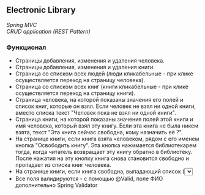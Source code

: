 ## Electronic Library ##
*Spring MVC*\
*CRUD application* *(REST Pattern)*

### Функционал ###
+ Страницы добавления, изменения и удаления человека.
+ Страницы добавления, изменения и удаления книги.
+ Страница со списком всех людей (люди кликабельные - при клике осуществляется переход на страницу человека).
+ Страница со списком всех книг (книги кликабельные - при клике осуществляется переход на страницу книги).
+ Страница человека, на которой показаны значения его полей и список книг, которые он взял. Если человек не взял ни одной книги, вместо списка текст "Человек пока не взял ни одной книги".
+ Страница книги, на которой показаны значения полей этой книги и имя человека, который взял эту книгу. Если эта книга не была никем взята, текст "Эта книга сейчас свободна, кому назначить её ?".
+ На странице книги, если книга взята человеком, рядом с его именем кнопка "Освободить книгу". Эта кнопка нажимается библиотекарем тогда, когда читатель возвращает эту книгу обратно в библиотеку. После нажатия на эту кнопку книга снова становится свободно и пропадает из списка книг человека.
+ На странице книги, если книга свободна, выпадающий список (<select>) со всеми людьми и кнопка "Назначить книгу". Эта кнопка нажимается библиотекарем тогда, когда читатель хочет забрать эту книгу домой. После нажатия на эту кнопку, книга начинает принадлежать выбранному человеку и появляется в его списке книг.
+ Все поля валидируются - с помощью @Valid, поле ФИО дополнительно Spring Validator
